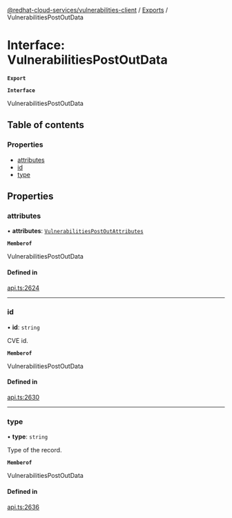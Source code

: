 [@redhat-cloud-services/vulnerabilities-client](../README.md) / [Exports](../modules.md) / VulnerabilitiesPostOutData

# Interface: VulnerabilitiesPostOutData

**`Export`**

**`Interface`**

VulnerabilitiesPostOutData

## Table of contents

### Properties

- [attributes](VulnerabilitiesPostOutData.md#attributes)
- [id](VulnerabilitiesPostOutData.md#id)
- [type](VulnerabilitiesPostOutData.md#type)

## Properties

### attributes

• **attributes**: [`VulnerabilitiesPostOutAttributes`](VulnerabilitiesPostOutAttributes.md)

**`Memberof`**

VulnerabilitiesPostOutData

#### Defined in

[api.ts:2624](https://github.com/RedHatInsights/javascript-clients/blob/master/packages/vulnerabilities/api.ts#L2624)

___

### id

• **id**: `string`

CVE id.

**`Memberof`**

VulnerabilitiesPostOutData

#### Defined in

[api.ts:2630](https://github.com/RedHatInsights/javascript-clients/blob/master/packages/vulnerabilities/api.ts#L2630)

___

### type

• **type**: `string`

Type of the record.

**`Memberof`**

VulnerabilitiesPostOutData

#### Defined in

[api.ts:2636](https://github.com/RedHatInsights/javascript-clients/blob/master/packages/vulnerabilities/api.ts#L2636)
